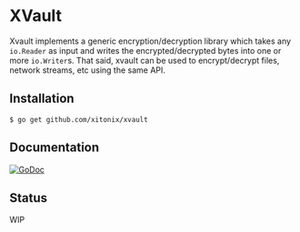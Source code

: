 # XVault

Xvault implements a generic encryption/decryption library which takes any `io.Reader` as input and writes the encrypted/decrypted bytes into one or more `io.Writer`s.  That said, xvault can be used to encrypt/decrypt files, network streams, etc using the same API.

## Installation





```shell
$ go get github.com/xitonix/xvault
```






## Documentation

 [![GoDoc](https://godoc.org/github.com/xitonix/xvault?status.svg)](https://godoc.org/github.com/xitonix/xvault)

## Status
WIP
